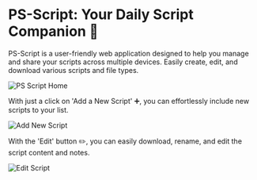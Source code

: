 # PS-Script: Your Daily Script Companion 🎉

PS-Script is a user-friendly web application designed to help you manage and share your scripts across multiple devices.
Easily create, edit, and download various scripts and file types.

![PS Script Home](https://github.com/user-attachments/assets/46764f95-30bb-4bc1-981a-5a59203f6db9)

With just a click on 'Add a New Script' ➕, you can effortlessly include new scripts to your list.

![Add New Script](https://github.com/user-attachments/assets/03e63f02-bd39-40d8-ac9a-1556d0f30558)

With the 'Edit' button ✏️, you can easily download, rename, and edit the script content and notes.

![Edit Script](https://github.com/user-attachments/assets/009b1708-6f14-4081-848d-42234901599e)
